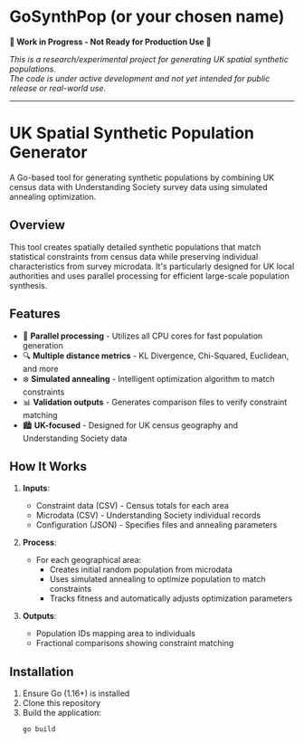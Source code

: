 
# GoSynthPop (or your chosen name)  
**🚧 Work in Progress - Not Ready for Production Use 🚧**  

*This is a research/experimental project for generating UK spatial synthetic populations.  
The code is under active development and not yet intended for public release or real-world use.*  

---

# UK Spatial Synthetic Population Generator

A Go-based tool for generating synthetic populations by combining UK census data with Understanding Society survey data using simulated annealing optimization.  


## Overview

This tool creates spatially detailed synthetic populations that match statistical constraints from census data while preserving individual characteristics from survey microdata. It's particularly designed for UK local authorities and uses parallel processing for efficient large-scale population synthesis.

## Features

- 🚀 **Parallel processing** - Utilizes all CPU cores for fast population generation
- 🔍 **Multiple distance metrics** - KL Divergence, Chi-Squared, Euclidean, and more
- ❄️ **Simulated annealing** - Intelligent optimization algorithm to match constraints
- 📊 **Validation outputs** - Generates comparison files to verify constraint matching
- 🏙️ **UK-focused** - Designed for UK census geography and Understanding Society data

## How It Works

1. **Inputs**:
   - Constraint data (CSV) - Census totals for each area
   - Microdata (CSV) - Understanding Society individual records
   - Configuration (JSON) - Specifies files and annealing parameters

2. **Process**:
   - For each geographical area:
     - Creates initial random population from microdata
     - Uses simulated annealing to optimize population to match constraints
     - Tracks fitness and automatically adjusts optimization parameters

3. **Outputs**:
   - Population IDs mapping area to individuals
   - Fractional comparisons showing constraint matching

## Installation

1. Ensure Go (1.16+) is installed
2. Clone this repository
3. Build the application:
   ```bash
   go build
